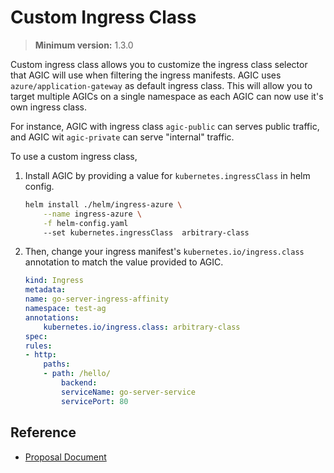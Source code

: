 # Custom Ingress Class
> **Minimum version:** 1.3.0

Custom ingress class allows you to customize the ingress class selector that AGIC will use when filtering the ingress manifests. AGIC uses `azure/application-gateway` as default ingress class. This  will allow you to target multiple AGICs on a single namespace as each AGIC can now use it's own ingress class.

For instance, AGIC with ingress class `agic-public` can serves public traffic, and AGIC wit `agic-private` can serve "internal" traffic.

To use a custom ingress class,

1. Install AGIC by providing a value for `kubernetes.ingressClass` in helm config.
    ```bash
    helm install ./helm/ingress-azure \
        --name ingress-azure \
        -f helm-config.yaml
        --set kubernetes.ingressClass  arbitrary-class
    ```

2. Then, change your ingress manifest's  `kubernetes.io/ingress.class` annotation to match the value provided to AGIC.
    ```yaml
    kind: Ingress
    metadata:
    name: go-server-ingress-affinity
    namespace: test-ag
    annotations:
        kubernetes.io/ingress.class: arbitrary-class
    spec:
    rules:
    - http:
        paths:
        - path: /hello/
            backend:
            serviceName: go-server-service
            servicePort: 80
    ```

## Reference
* [Proposal Document](../../proposals\multiple-gateways-single-cluster.md)